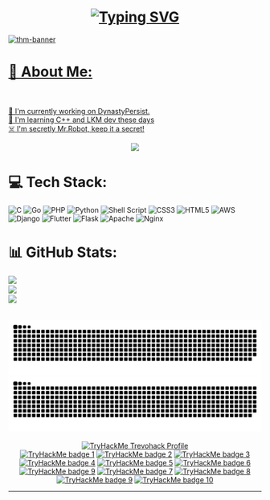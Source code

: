 <h1 align="center"><a href="https://git.io/typing-svg"><img src="https://readme-typing-svg.herokuapp.com?font=Fira+Code&pause=1000&color=3449F7&width=435&lines=Hi%2C+I'm+Trev+%F0%9F%A4%98;I+am+a+Programmer+%26+a+Hacker+" alt="Typing SVG" /></h1>

![thm-banner](https://github.com/Trevohack/Trevohack/assets/136177431/9e374194-5693-4a6c-b4cd-10602e5583df)


# 💫 About Me:
<br><br>🔭 I'm currently working on DynastyPersist.<br>🤘 I'm learning C++ and LKM dev these days<br>☠️ I'm secretly Mr.Robot, keep it a secret! <br>

<div align="center">
  <a target="_blank" href="#"><img src="https://i.postimg.cc/15CbzzJh/pngwing-com.png" width="33"></a>
</div>

# 💻 Tech Stack:
![C](https://img.shields.io/badge/c-%2300599C.svg?style=for-the-badge&logo=c&logoColor=white) ![Go](https://img.shields.io/badge/go-%2300ADD8.svg?style=for-the-badge&logo=go&logoColor=white) ![PHP](https://img.shields.io/badge/php-%23777BB4.svg?style=for-the-badge&logo=php&logoColor=white) ![Python](https://img.shields.io/badge/python-3670A0?style=for-the-badge&logo=python&logoColor=ffdd54) ![Shell Script](https://img.shields.io/badge/shell_script-%23121011.svg?style=for-the-badge&logo=gnu-bash&logoColor=white) ![CSS3](https://img.shields.io/badge/css3-%231572B6.svg?style=for-the-badge&logo=css3&logoColor=white) ![HTML5](https://img.shields.io/badge/html5-%23E34F26.svg?style=for-the-badge&logo=html5&logoColor=white) ![AWS](https://img.shields.io/badge/AWS-%23FF9900.svg?style=for-the-badge&logo=amazon-aws&logoColor=white) ![Django](https://img.shields.io/badge/django-%23092E20.svg?style=for-the-badge&logo=django&logoColor=white) ![Flutter](https://img.shields.io/badge/Flutter-%2302569B.svg?style=for-the-badge&logo=Flutter&logoColor=white) ![Flask](https://img.shields.io/badge/flask-%23000.svg?style=for-the-badge&logo=flask&logoColor=white) ![Apache](https://img.shields.io/badge/apache-%23D42029.svg?style=for-the-badge&logo=apache&logoColor=white) ![Nginx](https://img.shields.io/badge/nginx-%23009639.svg?style=for-the-badge&logo=nginx&logoColor=white)
# 📊 GitHub Stats:
![](https://github-readme-stats.vercel.app/api?username=Trevohack&theme=dark&hide_border=false&include_all_commits=false&count_private=false)<br/>
![](https://github-readme-streak-stats.herokuapp.com/?user=Trevohack&theme=dark&hide_border=false)<br/>
![](https://github-readme-stats.vercel.app/api/top-langs/?username=Trevohack&theme=dark&hide_border=false&include_all_commits=false&count_private=false&layout=compact)
<!-- Heading
<div align="center">
  <h1> Hello world <img src=".github/images/hand_wave.gif" alt="hand_wave.gif" width="30"/></h1>
</div><br>
-->

<br>

<!-- Snake animation -->
<div align="center">
  <img alt="Snake animation dark mode" src="https://raw.githubusercontent.com/migueltc13/migueltc13/main/.github/images/github-snake-dark.svg#gh-dark-mode-only"/>
  <img alt="Snake animation light mode" src="https://raw.githubusercontent.com/migueltc13/migueltc13/main/.github/images/github-contribution-grid-snake.svg#gh-light-mode-only"/>
</div>

<br>

<!-- TryHackMe Profile and Badges -->
<div align="center">
  <!-- <script src="https://tryhackme.com/badge/1134216"></script> -->
  <a target="_blank" href="https://tryhackme.com/p/Trevohack"><img height="58" title="TryHackMe Profile" alt="TryHackMe Trevohack Profile" src="https://tryhackme-badges.s3.amazonaws.com/Trevohack.png"></a>
</div>
<div align="center">
  <a target="_blank" href="https://tryhackme.com/Trevohack/badges/mr-robot"	         ><img title="Mr. Robot"      alt="TryHackMe badge 1" src="https://tryhackme.com/img/badges/mrrobot.svg"                 width="100"></a>
  <a target="_blank" href="https://tryhackme.com/Trevohack/badges/terminaled"           ><img title="cat linux.txt"  alt="TryHackMe badge 2" src="https://tryhackme.com/img/badges/linux.svg"                   width="100"></a>
  <a target="_blank" href="https://tryhackme.com/Trevohack/badges/ohsint"               ><img title="OhSINT"         alt="TryHackMe badge 3" src="https://tryhackme.com/img/badges/ohsint.svg"                  width="100"></a>
  <a target="_blank" href="https://tryhackme.com/Trevohack/badges/hash-cracker"         ><img title="Hash Cracker"   alt="TryHackMe badge 4" src="https://tryhackme.com/img/badges/hashcracker.svg"             width="100"></a>
  <a target="_blank" href="https://tryhackme.com/Trevohack/badges/koth-game"            ><img title="King"           alt="TryHackMe badge 5" src="https://tryhackme.com/img/badges/king.svg"                    width="100"></a>
  <a target="_blank" href="https://tryhackme.com/Trevohack/badges/7-day-streak"         ><img title="7 Day Streak"   alt="TryHackMe badge 6" src="https://tryhackme.com/img/badges/streak7.svg"                 width="100"></a>
</div>
<div align="center">
  <a target="_blank" href="https://tryhackme.com/Trevohack/badges/intro-to-pentesting"  ><img title="OWASP Top 10"  alt="TryHackMe badge 9" src="https://tryhackme.com/img/badges/introtooffensivesecurity.svg" width="100"></a>
  <a target="_blank" href="https://tryhackme.com/Trevohack/badges/linux-privesc"        ><img title="Linux PrivEsc" alt="TryHackMe badge 7" src="https://tryhackme.com/img/badges/linuxprivesc.svg"             width="100"></a>
  <a target="_blank" href="https://tryhackme.com/Trevohack/badges/blue"                 ><img title="Blue"          alt="TryHackMe badge 8" src="https://tryhackme.com/img/badges/blue.svg"                     width="100"></a>
  <a target="_blank" href="https://tryhackme.com/Trevohack/badges/owasp-10"             ><img title="OWASP Top 10"  alt="TryHackMe badge 9" src="https://tryhackme.com/img/badges/owasptop10.svg"               width="100"></a>
  <a target="_blank" href="https://tryhackme.com/Trevohack/badges/hololive"             ><img title="Holo Live"  alt="TryHackMe badge 10" src="https://tryhackme.com/img/badges/hololive.svg"               width="100"></a>
<br>

<!--
- 📫 How to reach me: TODO
-->


---
